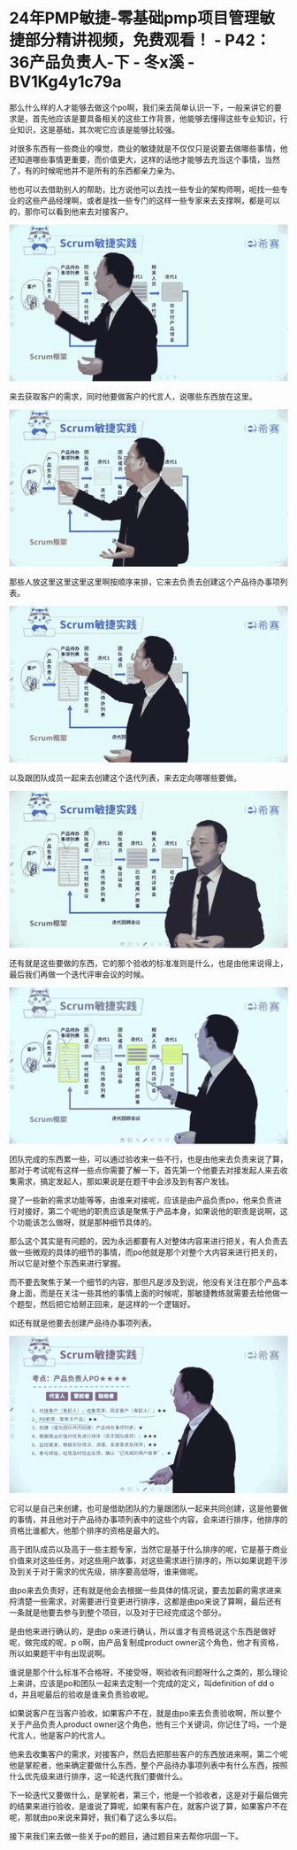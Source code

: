 # 24年PMP敏捷-零基础pmp项目管理敏捷部分精讲视频，免费观看！ - P42：36产品负责人-下 - 冬x溪 - BV1Kg4y1c79a

那么什么样的人才能够去做这个po啊，我们来去简单认识一下，一般来讲它的要求是，首先他应该是要具备相关的这些工作背景，他能够去懂得这些专业知识，行业知识，这是基础，其次呢它应该是能够比较强。

对很多东西有一些商业的嗅觉，商业的敏捷就是不仅仅只是说要去做哪些事情，他还知道哪些事情更重要，而价值更大，这样的话他才能够去充当这个事情，当然了，有的时候呢他并不是所有的东西都亲力亲为。

他也可以去借助别人的帮助，比方说他可以去找一些专业的架构师啊，呃找一些专业的这些产品经理啊，或者是找一些专门的这样一些专家来去支撑啊，都是可以的，那你可以看到他来去对接客户。



![](img/6aa6d2fc04351aa9a252c34835cf5886_1.png)

来去获取客户的需求，同时他要做客户的代言人，说哪些东西放在这里。

![](img/6aa6d2fc04351aa9a252c34835cf5886_3.png)

那些人放这里这里这里这里啊按顺序来排，它来去负责去创建这个产品待办事项列表。

![](img/6aa6d2fc04351aa9a252c34835cf5886_5.png)

以及跟团队成员一起来去创建这个迭代列表，来去定向哪哪些要做。

![](img/6aa6d2fc04351aa9a252c34835cf5886_7.png)

还有就是这些要做的东西，它的那个验收的标准准则是什么，也是由他来说得上，最后我们再做一个迭代评审会议的时候。



![](img/6aa6d2fc04351aa9a252c34835cf5886_9.png)

团队完成的东西累一些，可以通过验收来一些不行，也是由他来去负责来说了算，那对于考试呢有这样一些点你需要了解一下，首先第一个他要去对接发起人来去收集需求，搞定发起人，那如果说是在题干中会涉及到有客户发钱。

提了一些新的需求功能等等，由谁来对接呢，应该是由产品负责po，他来负责进行对接好，第二个呢他的职责应该是聚焦于产品本身，如果说他的职责是说啊，这个功能该怎么做呀，就是那种细节具体的。

那么这个其实是有问题的，因为永远都要有人对整体内容来进行把关，有人负责去做一些微观的具体的细节的事情，而po他就是那个对整个大内容来进行把关的，所以它是对整个东西来进行掌握。

而不要去聚焦于某一个细节的内容，那但凡是涉及到说，他没有关注在那个产品本身上面，而是在关注一些其他的事情上面的时候呢，那敏捷教练就需要去给他做一个题型，然后把它给掰正回来，是这样的一个逻辑好。

如还有就是他要去创建产品待办事项列表。

![](img/6aa6d2fc04351aa9a252c34835cf5886_11.png)

它可以是自己来创建，也可是借助团队的力量跟团队一起来共同创建，这是他要做的事情，并且他对于产品待办事项列表中的这些个内容，会来进行排序，他排序的资格比谁都大，他那个排序的资格是最大的。

高于团队成员以及高于一些主题专家，当然它是基于什么排序的呢，它是基于商业价值来对这些任务，对这些用户故事，对这些需求进行排序的，所以如果说题干涉及到关于对于需求的优先级，排序要高低呀，谁来做呢。

由po来去负责好，还有就是他会去根据一些具体的情况说，要去加薪的需求进来捋清楚一些需求，对需要进行变更进行排序，这都是由po来说了算啊，最后还有一条就是他要去参与到整个项目，以及对于已经完成这个部分。

是由他来进行确认的，是由p o来进行确认，所以谁才有资格说这个东西是做好呢，做完成的呢，p o啊，由产品复制成product owner这个角色，他才有资格，所以如果题干中有出现说啊。

谁说是那个什么标准不合格呀，不接受呀，啊验收有问题呀什么之类的，那么理论上来讲，应该是po和团队一起来去定制一个完成的定义，叫definition of dd o d，并且呢最后的验收是谁来负责验收呢。

如果说客户在当客户验收，如果客户不在，就是由po来去负责验收啊，所以整个关于产品负责人product owner这个角色，他有三个关键词，你记住了吗，一个是代言人，他是客户的代言人。

他来去收集客户的需求，对接客户，然后去把那些客户的东西放进来啊，第二个呢他是掌舵者，他来确定要做什么东西，整个产品待办事项列表中有什么东西，按照什么优先级来进行排序，这一轮迭代我们要做什么。

下一轮迭代又要做什么，是掌舵者，第三个，他是一个验收者，这是对于最后做完的结果来进行验收，是谁说了算呢，如果有客户在，就客户说了算，如果客户不在呢，那就由po来说来算好，我们看了这么多以后。

接下来我们来去做一些关于po的题目，通过题目来去帮你巩固一下。
